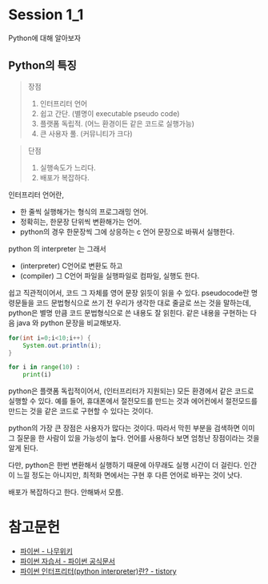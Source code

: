 # Session 1_1

Python에 대해 알아보자

## Python의 특징
> 장점
> 1. 인터프리터 언어
> 2. 쉽고 간단. (별명이 executable pseudo code)
> 3. 플랫폼 독립적. (어느 환경이든 같은 코드로 실행가능)
> 4. 큰 사용자 풀. (커뮤니티가 크다)

> 단점
> 1. 실행속도가 느리다.
> 2. 배포가 복잡하다.

인터프리터 언어란, 
* 한 줄씩 실행해가는 형식의 프로그래밍 언어. 
* 정확히는, 한문장 단위씩 변환해가는 언어.
* python의 경우 한문장씩 그에 상응하는 c 언어 문장으로 바꿔서 실행한다. 

python 의 interpreter 는 그래서
* (interpreter) C언어로 변환도 하고
* (compiler) 그 C언어 파일을 실행파일로 컴파일, 실행도 한다.  

쉽고 직관적이어서, 코드 그 자체를 영어 문장 읽듯이 읽을 수 있다. pseudocode란 명령문들을 코드 문법형식으로 쓰기 전 우리가 생각한 대로 줄글로 쓰는 것을 말하는데, python은 별명 만큼 코드 문법형식으로 쓴 내용도 잘 읽힌다. 같은 내용을 구현하는 다음 java 와 python 문장을 비교해보자.

```java
for(int i=0;i<10;i++) {
    System.out.println(i);
}
```
```python
for i in range(10) :
    print(i)
```
python은 플랫폼 독립적이어서, (인터프리터가 지원되는) 모든 환경에서 같은 코드로 실행할 수 있다. 예를 들어, 휴대폰에서 절전모드를 만드는 것과 에어컨에서 절전모드를 만드는 것을 같은 코드로 구현할 수 있다는 것이다. 

python의 가장 큰 장점은 사용자가 많다는 것이다. 따라서 막힌 부분을 검색하면 이미 그 질문을 한 사람이 있을 가능성이 높다. 언어를 사용하다 보면 엄청난 장점이라는 것을 알게 된다. 

다만, python은 한번 변환해서 실행하기 때문에 아무래도 실행 시간이 더 걸린다. 인간이 느낄 정도는 아니지만, 최적화 면에서는 구현 후 다른 언어로 바꾸는 것이 낫다. 

배포가 복잡하다고 한다. 안해봐서 모름.


# 참고문헌
* [파이썬 - 나무위키](https://namu.wiki/w/Python)
* [파이썬 자습서 - 파이썬 공식문서](https://docs.python.org/ko/3/tutorial/index.html)
* [파이썬 인터프리터(python interpreter)란? - tistory](https://gusdnr69.tistory.com/55) 

